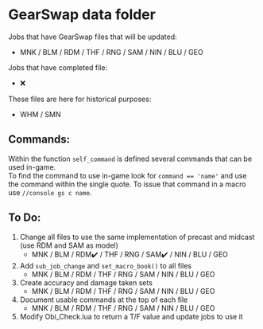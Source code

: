 # GearSwap data folder

Jobs that have GearSwap files that will be updated:
- MNK / BLM / RDM / THF / RNG / SAM / NIN / BLU / GEO

Jobs that have completed file:
- :x:

These files are here for historical purposes:
- WHM / SMN

## Commands:
Within the function `self_command` is defined several commands that can be used in-game.  
To find the command to use in-game look for `command == 'name'` and use the command within
the single quote. To issue that command in a macro use `//console gs c name`.


## To Do:
1. Change all files to use the same implementation of precast and midcast (use RDM and SAM as model)
    - MNK / BLM / RDM:heavy_check_mark: / THF / RNG / SAM:heavy_check_mark: / NIN / BLU / GEO
2. Add `sub_job_change` and `set_macro_book()` to all files
    - MNK / BLM / RDM / THF / RNG / SAM / NIN / BLU / GEO
3. Create accuracy and damage taken sets
    - MNK / BLM / RDM / THF / RNG / SAM / NIN / BLU / GEO
4. Document usable commands at the top of each file
    - MNK / BLM / RDM / THF / RNG / SAM / NIN / BLU / GEO
5. Modify Obi_Check.lua to return a T/F value and update jobs to use it
